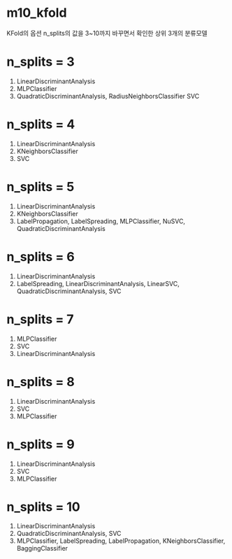 # m10_kfold
KFold의 옵션 n_splits의 값을 3~10까지 바꾸면서 확인한 상위 3개의 분류모델

# n_splits = 3
1. LinearDiscriminantAnalysis
2. MLPClassifier
3. QuadraticDiscriminantAnalysis,
   RadiusNeighborsClassifier
   SVC
# n_splits = 4
1. LinearDiscriminantAnalysis
2. KNeighborsClassifier
3. SVC
# n_splits = 5
1. LinearDiscriminantAnalysis
2. KNeighborsClassifier
3. LabelPropagation,
   LabelSpreading,
   MLPClassifier,
   NuSVC,
   QuadraticDiscriminantAnalysis
# n_splits = 6
1. LinearDiscriminantAnalysis
2. LabelSpreading,
   LinearDiscriminantAnalysis,
   LinearSVC,
   QuadraticDiscriminantAnalysis,
   SVC
# n_splits = 7 
1. MLPClassifier
2. SVC
3. LinearDiscriminantAnalysis
# n_splits = 8 
1. LinearDiscriminantAnalysis
2. SVC
3. MLPClassifier
# n_splits = 9
1. LinearDiscriminantAnalysis
2. SVC
3. MLPClassifier
# n_splits = 10
1. LinearDiscriminantAnalysis
2. QuadraticDiscriminantAnalysis,
   SVC
3. MLPClassifier,
   LabelSpreading,
   LabelPropagation,
   KNeighborsClassifier,
   BaggingClassifier







 

